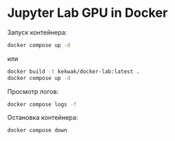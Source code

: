 # Jupyter Lab GPU in Docker

Запуск контейнера:
```sh
docker compose up -d
```
или
```sh
docker build -t kekwak/docker-lab:latest .
docker compose up -d
```

Просмотр логов:
```sh
docker compose logs -f
```

Остановка контейнера:
```sh
docker compose down
```